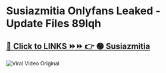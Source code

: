 
 # Susiazmitia Onlyfans Leaked - Update Files 89lqh

## <h2><a href="https://clipsfans.com/Susiazmitia&ref=git">🔗 Click to LINKS ⏩⏩ 👉 🟢 Susiazmitia </a></h2>

<a href="https://clipsfans.com/Susiazmitia&ref=git" rel="nofollow" data-target="animated-image.originalLink"><img src="https://i.ibb.co.com/xMMVF88/686577567.gif" alt="Viral Video Original" style="max-width: 100%; display: inline-block;" data-target="animated-image.originalImage"></a>

